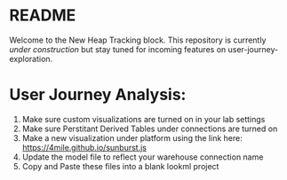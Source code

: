 # README

Welcome to the New Heap Tracking block. This repository is currently _under construction_ but stay tuned for incoming features on user-journey-exploration.


# User Journey Analysis:

1. Make sure custom visualizations are turned on in your lab settings
2. Make sure Perstitant Derived Tables under connections are turned on
3. Make a new visualization under platform using the link here: https://4mile.github.io/sunburst.js
4. Update the model file to reflect your warehouse connection name
5. Copy and Paste these files into a blank lookml project
